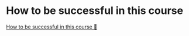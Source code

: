 # How to be successful in this course

[How to be successful in this course 🔗](https://www.coursera.org/learn/cybersecurity-solutions-and-microsoft-defender/supplement/6bSJD/how-to-be-successful-in-this-course)
